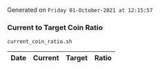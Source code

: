 Generated on `Friday 01-October-2021 at 12:15:57`

### Current to Target Coin Ratio
`current_coin_ratio.sh`

Date|Current|Target|Ratio
---|---|---|---
